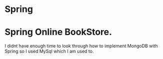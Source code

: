 # Spring
# Spring Online BookStore.

I didnt have enough time to look through how to implement MongoDB with Spring so I used MySql which I am used to.

